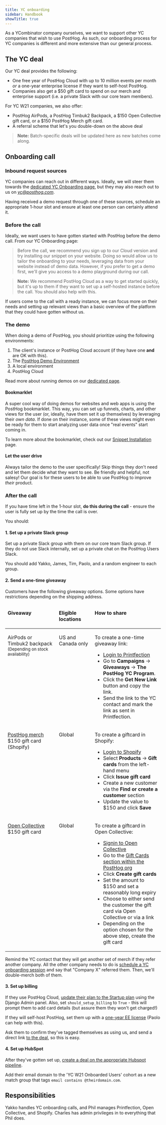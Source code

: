 ```yaml
---
title: YC onboarding
sidebar: Handbook
showTitle: true
---
```


As a YCombinator company ourselves, we want to support other YC companies that wish to use PostHog. As such, our onboarding process for YC companies is different and more extensive than our general process.

## The YC deal

Our YC deal provides the following:

- One free year of PostHog Cloud with up to 10 million events per month *or* a one-year enterprise license if they want to self-host PostHog.
- Companies also get a $50 gift card to spend on our merch and enterprise support (i.e. a private Slack with our core team members).

For YC W21 companies, we also offer:

- PostHog AirPods, a PostHog Timbuk2 Backpack, a $150 Open Collective gift card, or a $150 PostHog Merch gift card.
- A referral scheme that let's you double-down on the above deal

> **Note:** Batch-specific deals will be updated here as new batches come along.

## Onboarding call

### Inbound request sources

YC companies can reach out in different ways. Ideally, we will steer them towards the [dedicated YC Onboarding page](/yc-onboarding), but they may also reach out to us on _[yc@posthog.com](mailto:yc@posthog.com)_.

Having received a demo request through one of these sources, schedule an appropriate 1-hour slot and ensure at least one person can certainly attend it.

### Before the call

Ideally, we want users to have gotten started with PostHog before the demo call. From our YC Onboarding page:

> Before the call, we recommend you sign up to our Cloud version and try installing our snippet on your website. Doing so would allow us to tailor the onboarding to your needs, leveraging data from your website instead of demo data. However, if you prefer to get a demo first, we'll give you access to a demo playground during our call.

> **Note:** We recommend PostHog Cloud as a way to get started quickly, but it's up to them if they want to set up a self-hosted instance before the call. You should also help with this.

If users come to the call with a ready instance, we can focus more on their needs and setting up relevant views than a basic overview of the platform that they could have gotten without us.

### The demo

When doing a demo of PostHog, you should prioritize using the following environments:

1. The client's instance or PostHog Cloud account (if they have one **and** are OK with this). 
2. The [PostHog Demo Environment](https://playground.posthog.com)
3. A local environment
4. PostHog Cloud 

Read more about running demos on our [dedicated page](/handbook/growth/sales/demos).

#### Bookmarklet

A super cool way of doing demos for websites and web apps is using the PostHog bookmarklet. This way, you can set up funnels, charts, and other views for the user (or, ideally, have them set it up themselves) by leveraging their *own data*. If done on their instance, some of these views might even be ready for them to start analyzing user data once "real events" start coming in.

To learn more about the bookmarklet, check out our [Snippet Installation](/docs/integrate/client/snippet-installation#get-started-with-no-code) page.

#### Let the user drive

Always tailor the demo to the user specifically! Skip things they don't need and let them decide what they want to see. Be friendly and helpful, not salesy! Our goal is for these users to be able to use PostHog to improve *their* product.

### After the call

If you have time left in the 1-hour slot, **do this during the call** - ensure the user is fully set up by the time the call is over.

You should:

#### 1. Set up a private Slack group

Set up a private Slack group with them on our core team Slack group. If they do not use Slack internally, set up a private chat on the PostHog Users Slack.

You should add Yakko, James, Tim, Paolo, and a random engineer to each group.

#### 2. Send a one-time giveaway

Customers have the following giveaway options. Some options have restrictions depending on the shipping address.

<table>
<thead>
<tr>
<td width="150" valign="top">

**Giveaway**

</td>
<td width="100" valign="top">

**Eligible locations**

</td>
<td valign="top">

**How to share**

</td>
</tr>
</thead>
<tbody>

<!-- AirPods or Timbuk2 backpack via Printfection -->
<tr>
<td valign="top">

AirPods or Timbuk2 backpack
<small>(Depending on stock availability)</small>

</td>
<td valign="top">

US and Canada only

</td>
<td valign="top">

To create a one-time giveaway link:

- [Login to Printfection](https://app.printfection.com/account/secure_login.php)
- Go to **Campaigns** -> **Giveaways** -> **The PostHog YC Program**.
- Click the **Get New Link** button and copy the link.
- Send the link to the YC contact and mark the link as sent in Printfection.

</td>
</tr>

<!-- Shopify merch giftcard -->

<tr>
<td valign="top">

[PostHog merch](https://merch.posthog.com) $150 gift card (Shopify)

</td>
<td valign="top">

Global

</td>
<td valign="top">

To create a giftcard in Shopify:

- [Login to Shopify](https://posthog.myshopify.com/admin)
- Select **Products** -> **Gift cards** from the left-hand menu
- Click **Issue gift card**
- Create a new customer via the **Find or create a customer** section
- Update the value to $150 and click **Save**

</td>
</tr>

<!-- Open Collective giftcard -->

<tr>
<td valign="top">

[Open Collective](https://opencollective.com) $150 gift card

</td>
<td valign="top">

Global

</td>
<td valign="top">

To create a giftcard in Open Collective:

- [Signin to Open Collective](https://opencollective.com/signin)
- Go to the [Gift Cards section within the PostHog org](https://opencollective.com/posthog/edit/gift-cards)
- Click **Create gift cards**
- Set the amount to $150 and set a reasonably long expiry
- Choose to either send the customer the gift card via Open Collective or via a link
- Depending on the option chosen for the above step, create the gift card

</td>
</tr>

</tbody>
</table>

Remind the YC contact that they will get another set of merch if they refer another company. All the other company needs to do is [schedule a YC onboarding session](/yc-onboarding) and say that "Company X" referred them. Then, we'll double-merch both of them.

#### 3. Set up billing

If they use PostHog Cloud, [update their plan to the Startup plan](/handbook/growth/sales/billing) using the Django Admin panel. Also, set `should_setup_billing` to `True` - this will prompt them to add card details (but assure them they won't get charged!)

If they will self-host PostHog, set them up with a [one-year EE license](/handbook/growth/sales/billing) (Paolo can help with this).

Ask them to confirm they've tagged themselves as using us, and send a direct link [to the deal](https://bookface.ycombinator.com/deals/687), so this is easy.

#### 4. Set up HubSpot

After they've gotten set up, [create a deal on the appropriate Hubspot pipeline](/handbook/growth/sales/sales-operations).

Add their email domain to the 'YC W21 Onboarded Users' cohort as a new match group that tags `email contains @theirdomain.com`.

## Responsibilities

Yakko handles YC onboarding calls, and Phil manages Printfection, Open Collective, and Shopify. Charles has admin privileges in to everything that Phil does.
